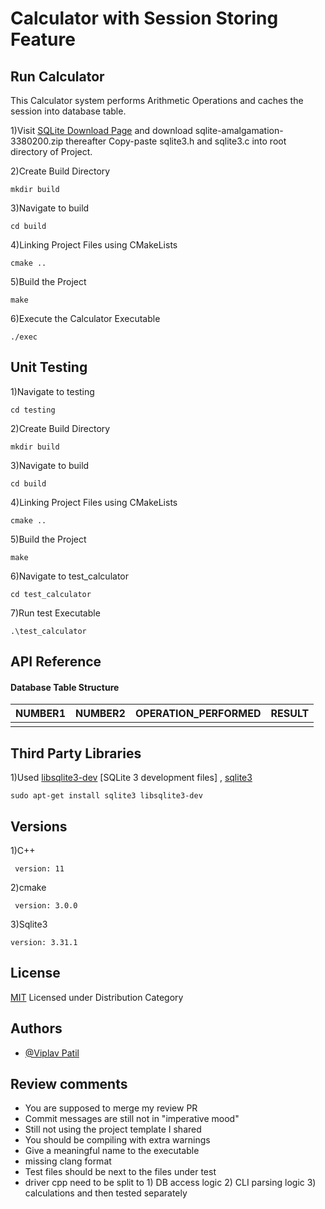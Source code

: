 # Calculator with Session Storing Feature 



## Run Calculator

  This Calculator system performs Arithmetic Operations and caches
  the session into database table.
  
1)Visit [SQLite Download Page](https://www.sqlite.org/download.html) and download
sqlite-amalgamation-3380200.zip thereafter Copy-paste sqlite3.h and sqlite3.c
into root directory of Project.


2)Create Build Directory

``` 
mkdir build

```
3)Navigate to build
``` 
cd build
```

4)Linking Project Files using CMakeLists
``` 
cmake ..

```

5)Build the Project
``` 
make
```


6)Execute the Calculator Executable
``` 
./exec
```





## Unit Testing

1)Navigate to testing
``` 
cd testing
```

2)Create Build Directory

``` 
mkdir build

```
3)Navigate to build
``` 
cd build
```

4)Linking Project Files using CMakeLists
``` 
cmake ..

```

5)Build the Project
``` 
make
```

6)Navigate to test_calculator
``` 
cd test_calculator
```
7)Run test Executable
``` 
.\test_calculator
```
    
## API Reference

#### Database Table Structure


| NUMBER1 | NUMBER2     | OPERATION_PERFORMED   | RESULT |
| :-------- | :------- | :--------------------- |:------ |
|         |            |                        |        |





## Third Party Libraries


1)Used [libsqlite3-dev](https://packages.ubuntu.com/bionic-updates/libsqlite3-dev)
[SQLite 3 development files] , [sqlite3](https://www.sqlite.org/docs.html)
``` 
sudo apt-get install sqlite3 libsqlite3-dev
```



## Versions

1)C++
``` 
 version: 11
```
2)cmake
``` 
 version: 3.0.0

```
3)Sqlite3

```
version: 3.31.1
```


## License

[MIT](https://choosealicense.com/licenses/mit/) 
Licensed under Distribution Category


## Authors

- [@Viplav Patil](https://www.linkedin.com/in/viplav-patil-a5789028/)

## Review comments
* You are supposed to merge my review PR
* Commit messages are still not in "imperative mood"
* Still not using the project template I shared
* You should be compiling with extra warnings
* Give a meaningful name to the executable
* missing clang format 
* Test files should be next to the files under test
* driver cpp need to be split to 1) DB access logic 2) CLI parsing logic 3) calculations and then tested separately 